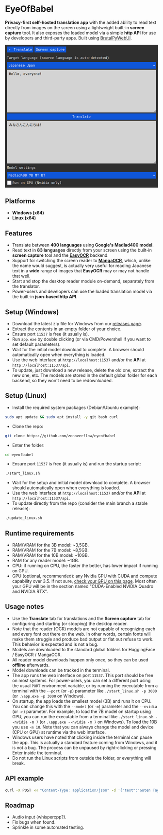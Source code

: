 # EyeOfBabel

**Privacy-first self-hosted translation app** with the added ability to read text directly from images on the screen using a lightweight built-in **screen capture** tool. It also exposes the loaded model via a simple **http API** for use by developers and third-party apps. Built using [BrutalPyWebUI](https://github.com/zenoverflow/brutalpywebui).

![App Screenshot](screenshot.png)

## Platforms

-   **Windows (x64)**
-   **Linux (x64)**

## Features

-   Translate between **400 languages** using **Google's Madlad400 model**.
-   Read text in **83 languages** directly from your screen using the built-in **screen capture** tool and the [**EasyOCR**](https://github.com/JaidedAI/EasyOCR) backend.
-   Support for switching the screen reader to [**MangaOCR**](https://github.com/kha-white/manga-ocr), which, unlike the name would suggest, is actually very useful for reading Japanese text in a **wide** range of images that **EasyOCR** may or may not handle that well.
-   Start and stop the desktop reader module on-demand, separately from the translator.
-   Power-users and developers can use the loaded translation model via the built-in **json-based http API**.

## Setup (Windows)

-   Download the latest zip file for Windows from our [releases page](https://github.com/zenoverflow/eyeofbabel/releases).
-   Extract the contents in an empty folder of your choice.
-   Ensure port `11537` is free (it usually is).
-   Run `app.exe` by double clicking (or via CMD/Powershell if you want to set default parameters).
-   Wait for the initial model download to complete. A browser should automatically open when everything is loaded.
-   Use the web interface at `http://localhost:11537` and/or the **API** at `http://localhost:11537/api`.
-   To update, just download a new release, delete the old one, extract the new one, etc. The models are stored in the default global folder for each backend, so they won't need to be redownloaded.

## Setup (Linux)

-   Install the required system packages (Debian/Ubuntu example):

```bash
sudo apt update && sudo apt install -y git bash curl
```

-   Clone the repo:

```bash
git clone https://github.com/zenoverflow/eyeofbabel
```

-   Enter the folder:

```bash
cd eyeofbabel
```

-   Ensure port `11537` is free (it usually is) and run the startup script:

```bash
./start_linux.sh
```

-   Wait for the setup and initial model download to complete. A browser should automatically open when everything is loaded.
-   Use the web interface at `http://localhost:11537` and/or the **API** at `http://localhost:11537/api`.
-   To update directly from the repo (consider the main branch a stable release):

```bash
./update_linux.sh
```

## Runtime requirements

-   RAM/VRAM for the 3B model: ~3,5GB.
-   RAM/VRAM for the 7B model: ~8,5GB.
-   RAM/VRAM for the 10B model: ~10GB.
-   RAM for any reader model: ~1GB.
-   CPU: if running on CPU, the faster the better, has lower impact if running on GPU.
-   GPU (optional, recommended): any Nvidia GPU with CUDA and compute capability over 3.5. If not sure, [check your GPU on this page](https://developer.nvidia.com/cuda-gpus). Most often your GPU will be in the section named "CUDA-Enabled NVIDIA Quadro and NVIDIA RTX".

## Usage notes

-   Use the **Translate** tab for translations and the **Screen capture** tab for configuring and starting (or stopping) the desktop reader.
-   Note that the reader (OCR) models are not capable of recognizing each and every font out there on the web. In other words, certain fonts will make them struggle and produce bad output or flat out refuse to work. This behavior is expected and is not a bug.
-   Models are downloaded to the standard global folders for HuggingFace / EasyOCR / MangaOCR.
-   All reader model downloads happen only once, so they can be used **offline** afterwards.
-   Model downloads can be tracked in the terminal.
-   The app runs the web interface on port `11537`. This port should be free on most systems. For power-users, you can set a different port using the usual `PORT` environment variable, or by running the executable from a terminal with the `--port` (or `-p`) parameter like `./start_linux.sh -p 3000` (or `.\app.exe -p 3000` on Windows).
-   On startup, the app loads the smallest model (3B) and runs it on CPU. You can change this with the `--model` (or `-m`) parameter and the `--nvidia` (or `-n`) parameter. For example, to load the 7B model on startup using GPU, you can run the executable from a terminal like `./start_linux.sh --nvidia -m 7` (or `.\app.exe --nvidia -m 7` on Windows). To load the 10B you use `-m 10`. Note that you can always change the model and device (CPU or GPU) at runtime via the web interface.
-   Windows users have noted that clicking inside the terminal can pause the app. This is actually a standard feature coming from Windows, and it is not a bug. The process can be unpaused by right-clicking or pressing Enter inside the terminal.
-   Do not run the Linux scripts from outside the folder, or everything will break.

## API example

```bash
curl -X POST -H "Content-Type: application/json" -d '{"text":"Guten Tag", "lang_to": "ja"}' http://localhost:11537/api
```

## Roadmap

-   Audio input (whispercpp?).
-   Fix bugs when found.
-   Sprinkle in some automated testing.
